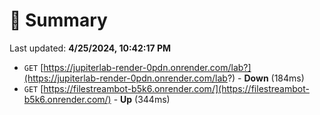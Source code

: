 # 📖 Summary
Last updated: **4/25/2024, 10:42:17 PM**

- `GET` [https://jupiterlab-render-0pdn.onrender.com/lab?](https://jupiterlab-render-0pdn.onrender.com/lab?) - **Down** (184ms)
- `GET` [https://filestreambot-b5k6.onrender.com/](https://filestreambot-b5k6.onrender.com/) - **Up** (344ms)
